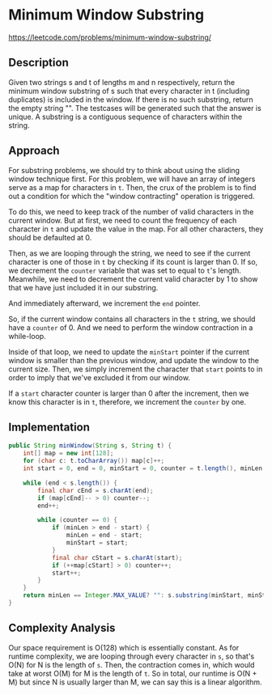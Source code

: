 # Minimum Window Substring

https://leetcode.com/problems/minimum-window-substring/

## Description
Given two strings s and t of lengths m and n respectively, return the minimum window substring of s such that every character in t (including duplicates) is included in the window. If there is no such substring, return the empty string "".
The testcases will be generated such that the answer is unique.
A substring is a contiguous sequence of characters within the string.

## Approach
For substring problems, we should try to think about using the sliding window technique first. For this problem, we will have an array of integers serve as a map for characters in `t`. Then, the crux of the problem is to find out a condition for which the "window contracting" operation is triggered.

To do this, we need to keep track of the number of valid characters in the current window. But at first, we need to count the frequency of each character in `t` and update the value in the map. For all other characters, they should be defaulted at 0.

Then, as we are looping through the string, we need to see if the current character is one of those in `t` by checking if its count is larger than 0. If so, we decrement the `counter` variable that was set to equal to `t`'s length. Meanwhile, we need to decrement the current valid character by 1 to show that we have just included it in our substring.

And immediately afterward, we increment the `end` pointer.

So, if the current window contains all characters in the `t` string, we should have a `counter` of 0. And we need to perform the window contraction in a while-loop. 

Inside of that loop, we need to update the `minStart` pointer if the current window is smaller than the previous window, and update the window to the current size. Then, we simply increment the character that `start` points to in order to imply that we've excluded it from our window.

If a `start` character counter is larger than 0 after the increment, then we know this character is in `t`, therefore, we increment the `counter` by one.

## Implementation
```java
public String minWindow(String s, String t) {
    int[] map = new int[128];
    for (char c: t.toCharArray()) map[c]++;
    int start = 0, end = 0, minStart = 0, counter = t.length(), minLen = Integer.MAX_VALUE;

    while (end < s.length()) {
        final char cEnd = s.charAt(end);
        if (map[cEnd]-- > 0) counter--;
        end++;

        while (counter == 0) {
            if (minLen > end - start) {
                minLen = end - start;
                minStart = start;
            }
            final char cStart = s.charAt(start);
            if (++map[cStart] > 0) counter++;
            start++; 
        }
    }
    return minLen == Integer.MAX_VALUE? "": s.substring(minStart, minStart + minLen);
}
```

## Complexity Analysis
Our space requirement is O(128) which is essentially constant. As for runtime complexity, we are looping through every character in `s`, so that's O(N) for N is the length of `s`. Then, the contraction comes in, which would take at worst O(M) for M is the length of `t`. So in total, our runtime is O(N + M) but since N is usually larger than M, we can say this is a linear algorithm.